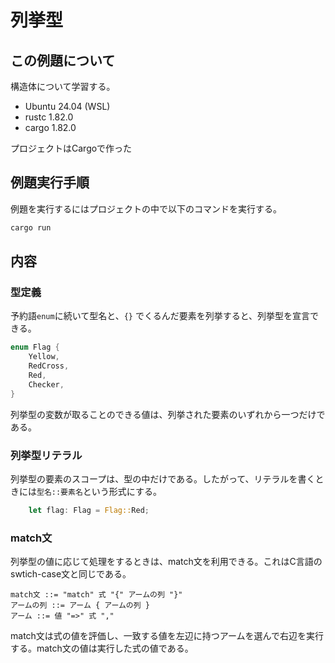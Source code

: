 # 列挙型
## この例題について

構造体について学習する。
- Ubuntu 24.04 (WSL)
- rustc 1.82.0
- cargo 1.82.0

プロジェクトはCargoで作った

## 例題実行手順
例題を実行するにはプロジェクトの中で以下のコマンドを実行する。
```sh
cargo run
```
## 内容
### 型定義
予約語`enum`に続いて型名と、`{}`  でくるんだ要素を列挙すると、列挙型を宣言できる。

```rust
enum Flag {
    Yellow,
    RedCross,
    Red,
    Checker,
}

```
列挙型の変数が取ることのできる値は、列挙された要素のいずれから一つだけである。

### 列挙型リテラル
列挙型の要素のスコープは、型の中だけである。したがって、リテラルを書くときには`型名::要素名`という形式にする。

```rust
    let flag: Flag = Flag::Red;
```

### match文
列挙型の値に応じて処理をするときは、match文を利用できる。これはC言語のswtich-case文と同じである。
```
match文 ::= "match" 式 "{" アームの列 "}"
アームの列 ::= アーム { アームの列 }
アーム ::= 値 "=>" 式 ","
```

match文は式の値を評価し、一致する値を左辺に持つアームを選んで右辺を実行する。match文の値は実行した式の値である。

